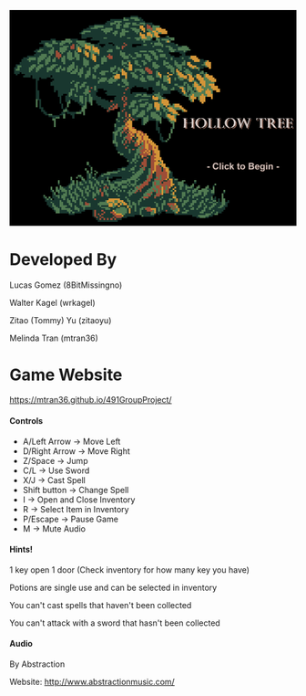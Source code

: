 <p align="center"><img src="Sprites/game_logo.png" /></p>

# Developed By
Lucas Gomez (8BitMissingno)

Walter Kagel (wrkagel)

Zitao (Tommy) Yu (zitaoyu)

Melinda Tran (mtran36)

# Game Website
https://mtran36.github.io/491GroupProject/

#### Controls
- A/Left Arrow -> Move Left
- D/Right Arrow -> Move Right
- Z/Space -> Jump
- C/L -> Use Sword
- X/J -> Cast Spell
- Shift button -> Change Spell
- I -> Open and Close Inventory
- R -> Select Item in Inventory
- P/Escape -> Pause Game
- M -> Mute Audio

#### Hints!
1 key open 1 door (Check inventory for how many key you have)

Potions are single use and can be selected in inventory

You can't cast spells that haven't been collected

You can't attack with a sword that hasn't been collected

#### Audio
By Abstraction 

Website: http://www.abstractionmusic.com/
